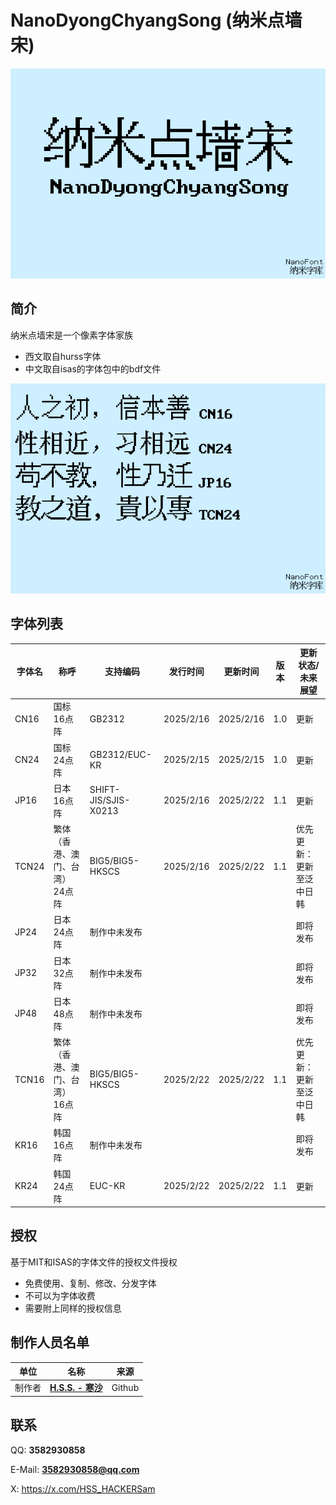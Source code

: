 # NanoDyongChyangSong (纳米点墙宋)

![m1](m1.png)

## 简介
纳米点墙宋是一个像素字体家族
+ 西文取自hurss字体
+ 中文取自isas的字体包中的bdf文件

![m2](m2.png)

## 字体列表
|字体名|称呼|支持编码|发行时间|更新时间|版本|更新状态/未来展望|
|-|-|-|-|-|-|-|
|CN16|国标16点阵|GB2312|2025/2/16|2025/2/16|1.0|更新|
|CN24|国标24点阵|GB2312/EUC-KR|2025/2/15|2025/2/15|1.0|更新|
|JP16|日本16点阵|SHIFT-JIS/SJIS-X0213|2025/2/16|2025/2/22|1.1|更新|
|TCN24|繁体（香港、澳门、台湾）24点阵|BIG5/BIG5-HKSCS|2025/2/16|2025/2/22|1.1|优先更新：更新至泛中日韩|
|JP24|日本24点阵|制作中未发布||||即将发布|
|JP32|日本32点阵|制作中未发布||||即将发布|
|JP48|日本48点阵|制作中未发布||||即将发布|
|TCN16|繁体（香港、澳门、台湾）16点阵|BIG5/BIG5-HKSCS|2025/2/22|2025/2/22|1.1|优先更新：更新至泛中日韩|
|KR16|韩国16点阵|制作中未发布||||即将发布|
|KR24|韩国24点阵|EUC-KR|2025/2/22|2025/2/22|1.1|更新|

## 授权
基于MIT和ISAS的字体文件的授权文件授权
- 免费使用、复制、修改、分发字体
- 不可以为字体收费
- 需要附上同样的授权信息

## 制作人员名单

|单位|名称|来源|
|-|-|-|
|制作者|[**H.S.S. - 寒沙**](https://github.com/Hansha2011/)|Github|

## 联系

QQ: **3582930858**

E-Mail: **3582930858@qq.com**

X: https://x.com/HSS_HACKERSam
